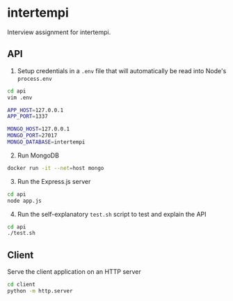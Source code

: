 # intertempi

Interview assignment for intertempi.

## API

1. Setup credentials in a `.env` file that will automatically be read into Node's `process.env`

```bash
cd api
vim .env
```

```bash
APP_HOST=127.0.0.1
APP_PORT=1337

MONGO_HOST=127.0.0.1
MONGO_PORT=27017
MONGO_DATABASE=intertempi
```

2. Run MongoDB

```bash
docker run -it --net=host mongo
```

3. Run the Express.js server

```bash
cd api
node app.js
```

4. Run the self-explanatory `test.sh` script to test and explain the API

```bash
cd api
./test.sh
```

## Client

Serve the client application on an HTTP server

```bash
cd client
python -m http.server
```
